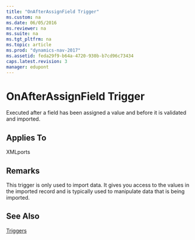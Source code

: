 ```yaml
---
title: "OnAfterAssignField Trigger"
ms.custom: na
ms.date: 06/05/2016
ms.reviewer: na
ms.suite: na
ms.tgt_pltfrm: na
ms.topic: article
ms.prod: "dynamics-nav-2017"
ms.assetid: feda29f9-b64a-4720-930b-b7cd96c73434
caps.latest.revision: 3
manager: edupont
---
```

# OnAfterAssignField Trigger
Executed after a field has been assigned a value and before it is validated and imported.  
  
## Applies To  
 XMLports  
  
## Remarks  
 This trigger is only used to import data. It gives you access to the values in the imported record and is typically used to manipulate data that is being imported.  
  
## See Also  
 [Triggers](Triggers.md)